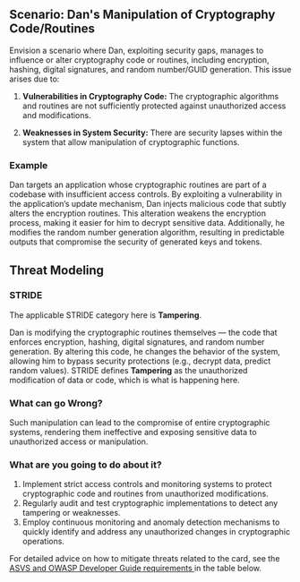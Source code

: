 ## Scenario: Dan's Manipulation of Cryptography Code/Routines

Envision a scenario where Dan, exploiting security gaps, manages to influence or alter cryptography code or routines, including encryption, hashing, digital signatures, and random number/GUID generation. This issue arises due to:

1. **Vulnerabilities in Cryptography Code:** The cryptographic algorithms and routines are not sufficiently protected against unauthorized access and modifications.

2. **Weaknesses in System Security:** There are security lapses within the system that allow manipulation of cryptographic functions.

### Example

Dan targets an application whose cryptographic routines are part of a codebase with insufficient access controls. By exploiting a vulnerability in the application’s update mechanism, Dan injects malicious code that subtly alters the encryption routines. This alteration weakens the encryption process, making it easier for him to decrypt sensitive data. Additionally, he modifies the random number generation algorithm, resulting in predictable outputs that compromise the security of generated keys and tokens.

## Threat Modeling

### STRIDE

The applicable STRIDE category here is **Tampering**.

Dan is modifying the cryptographic routines themselves — the code that enforces encryption, hashing, digital signatures, and random number generation.
By altering this code, he changes the behavior of the system, allowing him to bypass security protections (e.g., decrypt data, predict random values).
STRIDE defines **Tampering** as the unauthorized modification of data or code, which is what is happening here.

### What can go Wrong?

Such manipulation can lead to the compromise of entire cryptographic systems, rendering them ineffective and exposing sensitive data to unauthorized access or manipulation.

### What are you going to do about it?

1. Implement strict access controls and monitoring systems to protect cryptographic code and routines from unauthorized modifications.
2. Regularly audit and test cryptographic implementations to detect any tampering or weaknesses.
3. Employ continuous monitoring and anomaly detection mechanisms to quickly identify and address any unauthorized changes in cryptographic operations.

For detailed advice on how to mitigate threats related to the card, see the [ASVS and OWASP Developer Guide requirements ](#mapping 'ASVS and OWASP Developer Guide requirements [internal]') in the table below.
